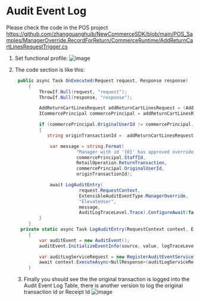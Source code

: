 # Audit Event Log 
Please check the code in the POS project
https://github.com/zhangguanghuib/NewCommerceSDK/blob/main/POS_Samples/ManagerOverride.RecordForReturn/CommerceRuntime/AddReturnCartLinesRequestTrigger.cs
1.  Set functional profile:
    ![image](https://github.com/zhangguanghuib/NewCommerceSDK/assets/14832260/73c387b3-03d9-4267-91b4-837c796ed5b2)

2. The code section is like this:
   ```csharp
    public async Task OnExecuted(Request request, Response response)
        {
            ThrowIf.Null(request, "request");
            ThrowIf.Null(response, "response");

            AddReturnCartLinesRequest addReturnCartLinesRequest = (AddReturnCartLinesRequest)request;
            ICommercePrincipal commercePrincipal = addReturnCartLinesRequest.RequestContext.GetPrincipal();

            if (commercePrincipal.OriginalUserId != commercePrincipal.UserId)
            {
               string originTransactionId =  addReturnCartLinesRequest.ReturnCartLines.AsPagedResult().ToList().First().ReturnTransactionId;

                var message = string.Format(
                          "Manager with id '{0}' has approved override for operation with id '{1}' for original transaction {3} to the operator with id '{2}'.",
                          commercePrincipal.StaffId,
                          RetailOperation.ReturnTransaction,
                          commercePrincipal.OriginalUserId,
                          originTransactionId);

                await LogAuditEntry(
                           request.RequestContext,
                           ExtensibleAuditEventType.ManagerOverride,
                           "ElevateUser",
                           message,
                           AuditLogTraceLevel.Trace).ConfigureAwait(false);
            }
        }
     private static async Task LogAuditEntry(RequestContext context, ExtensibleAuditEventType eventType, string source, string value, AuditLogTraceLevel logTraceLevel = AuditLogTraceLevel.Trace)
        {
            var auditEvent = new AuditEvent();
            auditEvent.InitializeEventInfo(source, value, logTraceLevel, eventType);

            var auditLogServiceRequest = new RegisterAuditEventServiceRequest(auditEvent);
            await context.ExecuteAsync<NullResponse>(auditLogServiceRequest).ConfigureAwait(false);
        }
   ```

   3.  Finally you should see the the original transaction is logged into the Audit Event Log Table, there is another version to log the original transaction id or Receipt Id
      ![image](https://github.com/zhangguanghuib/NewCommerceSDK/assets/14832260/c127746e-aef8-45d2-a13e-49f76743ead9)



